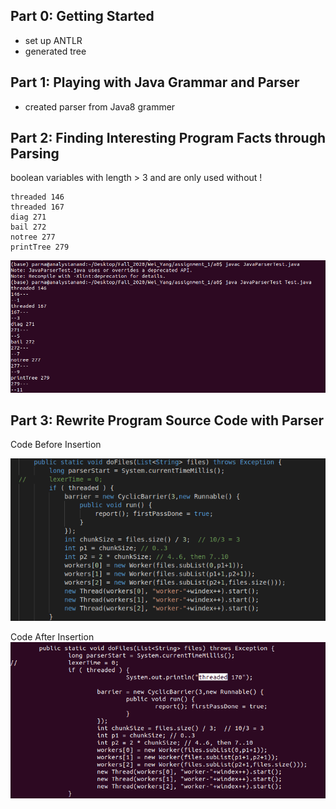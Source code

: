 ## Part 0: Getting Started
- set up ANTLR
- generated tree


## Part 1: Playing with Java Grammar and Parser
- created parser from Java8 grammer



## Part 2: Finding Interesting Program Facts through Parsing

 boolean variables with length > 3 and are only used without !
```
threaded 146
threaded 167
diag 271
bail 272
notree 277
printTree 279
```
![Part 2](part_2.png "Part 2")

## Part 3: Rewrite Program Source Code with Parser

Code Before Insertion

![Part 3 before](before.png "Part 3")

Code After Insertion
![Part 3 before](after.png "Part 3")